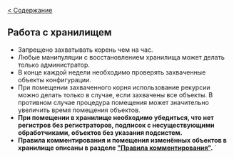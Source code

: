 [< Содержание](/README.md)
## Работа с хранилищем

* Запрещено захватывать корень чем на час.
* Любые манипуляции с восстановлением хранилища может делать только администратор.
* В конце каждой недели необходимо проверять захваченные объекты конфигурации.
* При помещении захваченного корня использование рекурсии можно делать только в случае, если захвачены все объекты. В противном случае процедура помещения может значительно увеличить время помещения объектов.
* **При помещении в хранилище необходимо убедиться, что нет регистров без регистраторов, подписок с несуществующими обработчиками, объектов без указания подсистем.**
* **Правила комментирования и помещения изменённых объектов в хранилище описаны в разделе ["Правила комментирования"](/doc/commentrules.md#шаблог-комментария-при-помещении-в-хранилище).**
`

